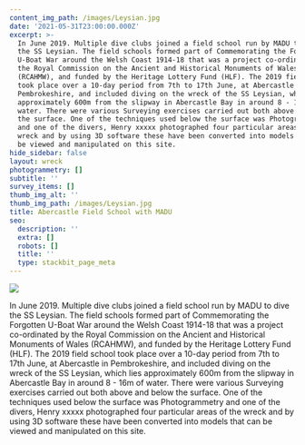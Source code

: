 ```yaml
---
content_img_path: /images/Leysian.jpg
date: '2021-05-31T23:00:00.000Z'
excerpt: >-
  In June 2019. Multiple dive clubs joined a field school run by MADU to dive
  the SS Leysian. The field schools formed part of Commemorating the Forgotten
  U-Boat War around the Welsh Coast 1914-18 that was a project co-ordinated by
  the Royal Commission on the Ancient and Historical Monuments of Wales
  (RCAHMW), and funded by the Heritage Lottery Fund (HLF). The 2019 field school
  took place over a 10-day period from 7th to 17th June, at Abercastle in
  Pembrokeshire, and included diving on the wreck of the SS Leysian, which lies
  approximately 600m from the slipway in Abercastle Bay in around 8 - 16m of
  water. There were various Surveying exercises carried out both above and below
  the surface. One of the techniques used below the surface was Photogrammetry
  and one of the divers, Henry xxxxx photographed four particular areas of the
  wreck and by using 3D software these have been converted into models that can
  be viewed and manipulated on this site.
hide_sidebar: false
layout: wreck
photogrammetry: []
subtitle: ''
survey_items: []
thumb_img_alt: ''
thumb_img_path: /images/Leysian.jpg
title: Abercastle Field School with MADU
seo:
  description: ''
  extra: []
  robots: []
  title: ''
  type: stackbit_page_meta
---
```

![](https://cdn.forestry.io/res2/kn3R3UEt1TucS8tkAPq9uiqbY8JutdQLz-KV4pl3iK8/fit/512/512/sm/0/aHR0cHM6Ly9hcHAu/Zm9yZXN0cnkuaW8v/cmFpbHMvYWN0aXZl/X3N0b3JhZ2UvYmxv/YnMvZXlKZmNtRnBi/SE1pT25zaWJXVnpj/MkZuWlNJNklrSkJh/SEJDUmprNGQzY3dQ/U0lzSW1WNGNDSTZi/blZzYkN3aWNIVnlJ/am9pWW14dllsOXBa/Q0o5ZlE9PS0tNjFm/MzU4NmI1ODJhYTlj/NzdkZDg1ZjZjMTMw/NWYyY2Q1NGRlYzJh/Mi9MZXlzaWFuLmpw/Zw)



In June 2019. Multiple dive clubs joined a field school run by MADU to dive the SS Leysian. The field schools formed part of Commemorating the Forgotten U-Boat War around the Welsh Coast 1914-18 that was a project co-ordinated by the Royal Commission on the Ancient and Historical Monuments of Wales (RCAHMW), and funded by the Heritage Lottery Fund (HLF). The 2019 field school took place over a 10-day period from 7th to 17th June, at Abercastle in Pembrokeshire, and included diving on the wreck of the SS Leysian, which lies approximately 600m from the slipway in Abercastle Bay in around 8 - 16m of water. There were various Surveying exercises carried out both above and below the surface. One of the techniques used below the surface was Photogrammetry and one of the divers, Henry xxxxx photographed four particular areas of the wreck and by using 3D software these have been converted into models that can be viewed and manipulated on this site.
